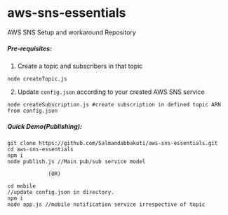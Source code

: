 # aws-sns-essentials
AWS SNS Setup and workaround Repository

##### Pre-requisites:
1. Create a topic and subscribers in that topic
```
node createTopic.js
```

2. Update ```config.json``` according to your created AWS SNS service

```
node createSubscription.js #create subscription in defined topic ARN from config.json
```

##### Quick Demo(Publishing):
```
git clone https://github.com/Salmandabbakuti/aws-sns-essentials.git
cd aws-sns-essentials
npm i
node publish.js //Main pub/sub service model

             (OR)
             
cd mobile
//update config.json in directory.
npm i
node app.js //mobile notification service irrespective of topic

```
